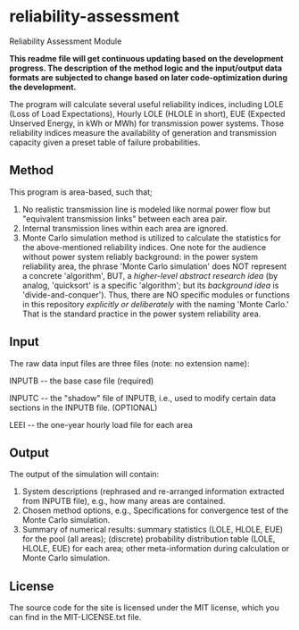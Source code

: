 # reliability-assessment
Reliability Assessment Module

**This readme file will get continuous updating based on the development progress. The description of the method logic and the input/output data formats are subjected to change based on later code-optimization during the development.**

The program will calculate several useful reliability indices, including LOLE (Loss of Load Expectations),  Hourly LOLE (HLOLE in short), EUE (Expected Unserved Energy, in kWh or MWh) for transmission power systems. Those reliability indices measure the availability of generation and transmission capacity given a preset table of failure probabilities.  

## Method
This program is area-based, such that;
1) No realistic transmission line is modeled like normal power flow but "equivalent transmission links" between each area pair.
2) Internal transmission lines within each area are ignored.
3) Monte Carlo simulation method is utilized to calculate the statistics for the above-mentioned reliability indices. One note for the audience without power system reliably background: in the power system reliability area, the phrase 'Monte Carlo simulation' does NOT represent a concrete 'algorithm', BUT, a *higher-level abstract research idea* (by analog, 'quicksort' is a specific 'algorithm'; but its *background idea* is 'divide-and-conquer'). Thus, there are NO specific modules or functions in this repository *explicitly or deliberately* with the naming 'Monte Carlo.' That is the standard practice in the power system reliability area.

## Input 

The raw data input files are three files (note: no extension name): 

INPUTB -- the base case file (required)

INPUTC -- the "shadow" file of INPUTB, i.e., used to modify certain data sections in the INPUTB file. (OPTIONAL)

LEEI -- the one-year hourly load file for each area 

## Output

The output of the simulation will contain:

1) System descriptions (rephrased and re-arranged information extracted from INPUTB file), e.g., how many areas are contained.
2) Chosen method options, e.g., Specifications for convergence test of the Monte Carlo simulation.
3) Summary of numerical results: summary statistics (LOLE, HLOLE, EUE) for the pool (all areas); (discrete) probability distribution table (LOLE, HLOLE, EUE) for each area; other meta-information during calculation or Monte Carlo simulation.

## License

The source code for the site is licensed under the MIT license, which you can find in
the MIT-LICENSE.txt file.
